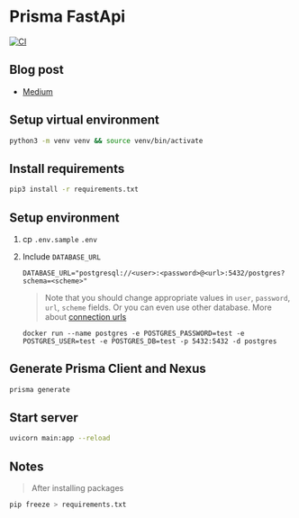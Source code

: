 # Prisma FastApi

[![CI](https://github.com/prisma-korea/prisma-fastapi/actions/workflows/main.yml/badge.svg)](https://github.com/prisma-korea/prisma-fastapi/actions/workflows/main.yml)

## Blog post
- [Medium](https://medium.com/dooboolab/prisma-with-python-and-fastapi-33bf25bb20c0)

## Setup virtual environment

```sh
python3 -m venv venv && source venv/bin/activate
```

## Install requirements

```sh
pip3 install -r requirements.txt
```

## Setup environment
1. cp `.env.sample` `.env`
2. Include `DATABASE_URL`
   ```
   DATABASE_URL="postgresql://<user>:<password>@<url>:5432/postgres?schema=<scheme>"
   ```
   > Note that you should change appropriate values in `user`, `password`, `url`, `scheme` fields. Or you can even use other database. More about [connection urls](https://www.prisma.io/docs/reference/database-connectors/connection-urls)

   ```
   docker run --name postgres -e POSTGRES_PASSWORD=test -e POSTGRES_USER=test -e POSTGRES_DB=test -p 5432:5432 -d postgres 
   ```
## Generate Prisma Client and Nexus

```sh
prisma generate
```

## Start server

```sh
uvicorn main:app --reload
```

## Notes

> After installing packages

```sh
pip freeze > requirements.txt
```
